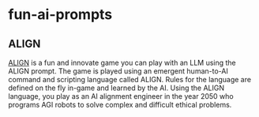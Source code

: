 # fun-ai-prompts

## ALIGN

[ALIGN](https://raw.githubusercontent.com/codysork/fun-ai-prompts/refs/heads/main/ALIGN) is a fun and innovate game you can play with an LLM using the ALIGN prompt. The game is played using an emergent human-to-AI command and scripting language called ALIGN. Rules for the language are defined on the fly in-game and learned by the AI. Using the ALIGN language, you play as an AI alignment engineer in the year 2050 who programs AGI robots to solve complex and difficult ethical problems.
